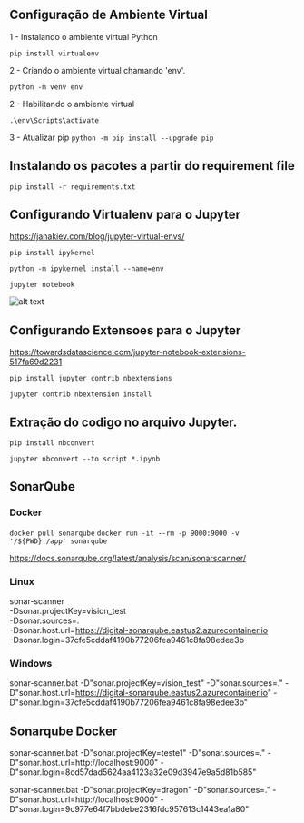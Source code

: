 ## Configuração de Ambiente Virtual

1 - Instalando o ambiente virtual Python

`pip install virtualenv`

2 - Criando o ambiente virtual chamando 'env'.

`python -m venv env`

2 - Habilitando o ambiente virtual

`.\env\Scripts\activate`

3 - Atualizar pip
`python -m pip install --upgrade pip`

## Instalando os pacotes a partir do requirement file

`pip install -r requirements.txt`

## Configurando Virtualenv para o Jupyter
https://janakiev.com/blog/jupyter-virtual-envs/

`pip install ipykernel`

`python -m ipykernel install --name=env`

`jupyter notebook`

![alt text](https://miro.medium.com/max/580/1*p2SCVuUuvRoJQS_zgd3Xnw.png)


## Configurando Extensoes para o Jupyter
https://towardsdatascience.com/jupyter-notebook-extensions-517fa69d2231

`pip install jupyter_contrib_nbextensions`

`jupyter contrib nbextension install`

## Extração do codigo no arquivo Jupyter.

`pip install nbconvert`

`jupyter nbconvert --to script *.ipynb`


## SonarQube

### Docker
`docker pull sonarqube`
`docker run -it --rm -p 9000:9000 -v '/${PWD}:/app' sonarqube`

https://docs.sonarqube.org/latest/analysis/scan/sonarscanner/

### Linux
sonar-scanner \
  -Dsonar.projectKey=vision_test \
  -Dsonar.sources=. \
  -Dsonar.host.url=https://digital-sonarqube.eastus2.azurecontainer.io \
  -Dsonar.login=37cfe5cddaf4190b77206fea9461c8fa98edee3b

### Windows
sonar-scanner.bat -D"sonar.projectKey=vision_test" -D"sonar.sources=." -D"sonar.host.url=https://digital-sonarqube.eastus2.azurecontainer.io" -D"sonar.login=37cfe5cddaf4190b77206fea9461c8fa98edee3b"


## Sonarqube Docker
sonar-scanner.bat -D"sonar.projectKey=teste1" -D"sonar.sources=." -D"sonar.host.url=http://localhost:9000" -D"sonar.login=8cd57dad5624aa4123a32e09d3947e9a5d81b585"


sonar-scanner.bat -D"sonar.projectKey=dragon" -D"sonar.sources=." -D"sonar.host.url=http://localhost:9000" -D"sonar.login=9c977e64f7bbdebe2316fdc957613c1443ea1a80" 